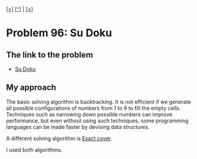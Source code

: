 \[[<](./p0095.md)] \[[^](../README.md)] | \[[>](./p0097.md)]

# Problem 96: Su Doku

## The link to the problem

- [Su Doku](https://projecteuler.net/problem=96)

## My approach

The basic solving algorithm is backtracking.
It is not efficient if we generate all possible configurations of numbers from 1 to 9 to fill the empty cells.
Techniques such as narrowing down possible numbers can improve performance,
but even without using such techniques,
some programming languages can be made faster by devising data structures.

A different solving algorithm is [Exact cover](https://en.wikipedia.org/wiki/Exact_cover#Sudoku).

I used both algorithms.

